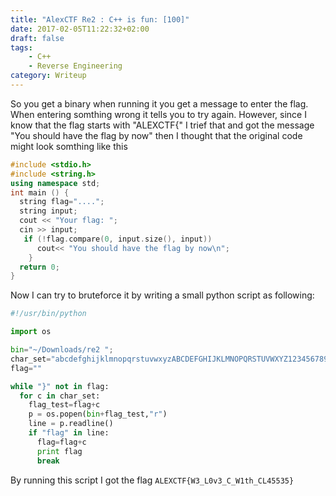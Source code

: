```yaml
---
title: "AlexCTF Re2 : C++ is fun: [100]"
date: 2017-02-05T11:22:32+02:00
draft: false
tags:
    - C++
    - Reverse Engineering
category: Writeup
---
```


So you get a binary when running it you get a message to enter the flag. When entering somthing wrong it tells you to try again. However, since I know that the flag starts with "ALEXCTF{" I trief that and got the message "You should have the flag by now" then I thought that the original code might look somthing like this
```c++
#include <stdio.h>
#include <string.h>
using namespace std;
int main () {
  string flag="....";
  string input;
  cout << "Your flag: ";
  cin >> input;
   if (!flag.compare(0, input.size(), input))
      cout<< "You should have the flag by now\n";
    }
  return 0;
}
```

Now I can try to bruteforce it by writing a small python script as following:

```python
#!/usr/bin/python

import os

bin="~/Downloads/re2 ";
char_set="abcdefghijklmnopqrstuvwxyzABCDEFGHIJKLMNOPQRSTUVWXYZ1234567890_{}";
flag=""

while "}" not in flag:
  for c in char_set:
    flag_test=flag+c
    p = os.popen(bin+flag_test,"r")
    line = p.readline()
    if "flag" in line:
      flag=flag+c
      print flag
      break
```

By running this script I got the flag `ALEXCTF{W3_L0v3_C_W1th_CL45535}`
